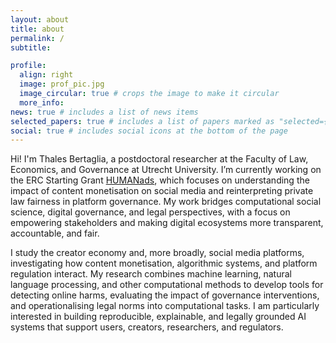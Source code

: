 ```yaml
---
layout: about
title: about
permalink: /
subtitle:

profile:
  align: right
  image: prof_pic.jpg
  image_circular: true # crops the image to make it circular
  more_info:
news: true # includes a list of news items
selected_papers: true # includes a list of papers marked as "selected={true}"
social: true # includes social icons at the bottom of the page
---
```


Hi! I'm Thales Bertaglia, a postdoctoral researcher at the Faculty of Law, Economics, and Governance at Utrecht University. I’m currently working on the ERC Starting Grant [HUMANads](https://humanads.eu), which focuses on understanding the impact of content monetisation on social media and reinterpreting private law fairness in platform governance. My work bridges computational social science, digital governance, and legal perspectives, with a focus on empowering stakeholders and making digital ecosystems more transparent, accountable, and fair.

I study the creator economy and, more broadly, social media platforms, investigating how content monetisation, algorithmic systems, and platform regulation interact. My research combines machine learning, natural language processing, and other computational methods to develop tools for detecting online harms, evaluating the impact of governance interventions, and operationalising legal norms into computational tasks. I am particularly interested in building reproducible, explainable, and legally grounded AI systems that support users, creators, researchers, and regulators.
